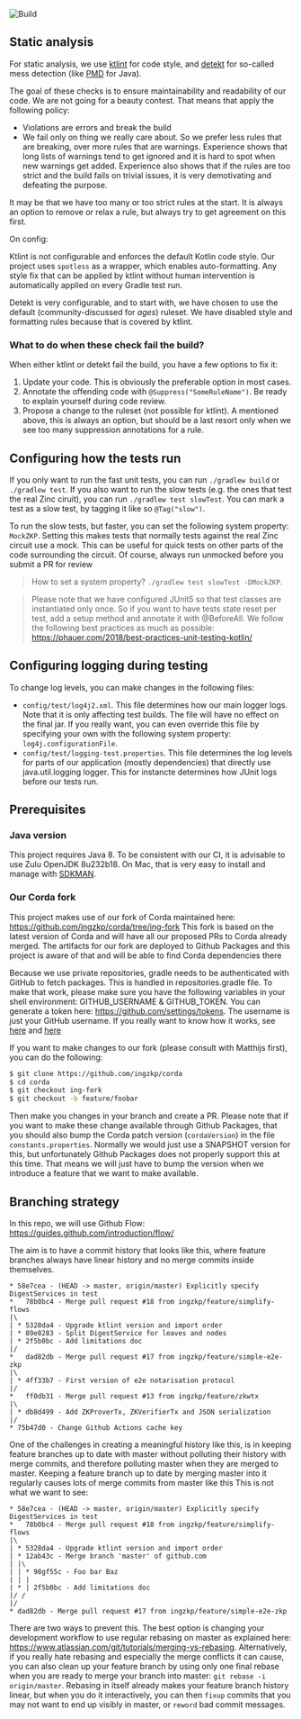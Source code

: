 ![Build](https://github.com/ingzkp/zk-notary/workflows/Fast%20and%20slow%20tests%20for%20PRs%20and%20merges%20to%20master/badge.svg?branch=master)

## Static analysis

For static analysis, we use [ktlint](https://ktlint.github.io/) for code style, and [detekt](https://detekt.github.io/detekt/) for so-called mess detection (like [PMD](https://pmd.github.io/) for Java).

The goal of these checks is to ensure maintainability and readability of our code. We are not going for a beauty contest. That means that apply the following policy:

* Violations are errors and break the build
* We fail only on thing we really care about. So we prefer less rules that are breaking, over more rules that are warnings. Experience shows that long lists of warnings tend to get ignored and it is hard to spot when new warnings get added. Experience also shows that if the rules are too strict and the build fails on trivial issues, it is very demotivating and defeating the purpose.

It may be that we have too many or too strict rules at the start. It is always an option to remove or relax a rule, but always try to get agreement on this first.

On config:

Ktlint is not configurable and enforces the default Kotlin code style. Our project uses `spotless` as a wrapper, which enables auto-formatting. Any style fix that can be applied by ktlint without human intervention is automatically applied on every Gradle test run.

Detekt is very configurable, and to start with, we have chosen to use the default (community-discussed for *ages*) ruleset. We have disabled style and formatting rules because that is covered by ktlint.

### What to do when these check fail the build?

When either ktlint or detekt fail the build, you have a few options to fix it:

1. Update your code. This is obviously the preferable option in most cases.
2. Annotate the offending code with `@Suppress("SomeRuleName")`. Be ready to explain yourself during code review.
3. Propose a change to the ruleset (not possible for ktlint). A mentioned above, this is always an option, but should be a last resort only when we see too many suppression annotations for a rule.

## Configuring how the tests run

If you only want to run the fast unit tests, you can run `./gradlew build` or `./gradlew test`. If you also want to run the slow tests (e.g. the ones that test the real Zinc ciruit), you can run `./gradlew test slowTest`.
You can mark a test as a slow test, by tagging it like so `@Tag("slow")`.

To run the slow tests, but faster, you can set the following system property: `MockZKP`. Setting this makes tests that normally tests against the real Zinc circuit use a mock. This can be useful for quick tests on other parts of the code surrounding the circuit. Of course, always run unmocked before you submit a PR for review

> How to set a system property? `./gradlew test slowTest -DMockZKP`.

> Please note that we have configured JUnit5 so that test classes are instantiated only once. So if you want to have tests state reset per test, add a setup method and annotate it with @BeforeAll. We follow the following best practices as much as possible: https://phauer.com/2018/best-practices-unit-testing-kotlin/

## Configuring logging during testing

To change log levels, you can make changes in the following files:

* `config/test/log4j2.xml`. This file determines how our main logger logs. Note that it is only affecting test builds. The file will have no effect on the final jar. If you really want, you can even override this file by specifying your own with the following system property: `log4j.configurationFile`.
* `config/test/logging-test.properties`. This file determines the log levels for parts of our application (mostly dependencies) that directly use java.util.logging logger. This for instancte determines how JUnit logs before our tests run.

## Prerequisites

### Java version

This project requires Java 8. To be consistent with our CI, it is advisable to use Zulu OpenJDK 8u232b18.
On Mac, that is very easy to install and manage with [SDKMAN](https://sdkman.io/).

### Our Corda fork

This project makes use of our fork of Corda maintained here: https://github.com/ingzkp/corda/tree/ing-fork
This fork is based on the latest version of Corda and will have all our proposed PRs to Corda already merged.
The artifacts for our fork are deployed to Github Packages and this project is aware of that and will be able to find Corda dependencies there

Because we use private repositories, gradle needs to be authenticated with GitHub to fetch packages. 
This is handled in repositories.gradle file. To make that work, please make sure you have the following variables 
in your shell environment: GITHUB_USERNAME & GITHUB_TOKEN. You can generate a token here:  https://github.com/settings/tokens. The username is just your GitHub username. 
If you really want to know how it works, see [here](https://help.github.com/en/packages/publishing-and-managing-packages/about-github-packages#about-tokens) and [here](https://help.github.com/en/packages/using-github-packages-with-your-projects-ecosystem/configuring-gradle-for-use-with-github-packages)

If you want to make changes to our fork (please consult with Matthijs first), you can do the following:
```bash
$ git clone https://github.com/ingzkp/corda
$ cd corda
$ git checkout ing-fork
$ git checkout -b feature/foobar
```
Then make you changes in your branch and create a PR. Please note that if you want to make these change available through
Github Packages, that you should also bump the Corda patch version (`cordaVersion`) in the file `constants.properties`.
Normally we would just use a SNAPSHOT version for this, but unfortunately Github Packages does not properly support this at this time.
That means we will just have to bump the version when we introduce a feature that we want to make available.

## Branching strategy

In this repo, we will use Github Flow: https://guides.github.com/introduction/flow/

The aim is to have a commit history that looks like this, where feature branches always have linear history and no merge commits inside themselves.
```
* 58e7cea - (HEAD -> master, origin/master) Explicitly specify DigestServices in test
*   78b0bc4 - Merge pull request #18 from ingzkp/feature/simplify-flows
|\
| * 5328da4 - Upgrade ktlint version and import order
| * 89e8283 - Split DigestService for leaves and nodes 
| * 2f5b0bc - Add limitations doc
|/
*   dad82db - Merge pull request #17 from ingzkp/feature/simple-e2e-zkp
|\
| * 4ff33b7 - First version of e2e notarisation protocol
|/
*   ff0db31 - Merge pull request #13 from ingzkp/feature/zkwtx 
|\
| * db8d499 - Add ZKProverTx, ZKVerifierTx and JSON serialization 
|/
* 75b47d0 - Change Github Actions cache key 
```
One of the challenges in creating a meaningful history like this, is in keeping feature branches up to date with master without polluting their history with merge commits, and therefore polluting master when they are merged to master. Keeping a feature branch up to date by merging master into it regularly causes lots of merge commits from master like this This is not what we want to see:
```
* 58e7cea - (HEAD -> master, origin/master) Explicitly specify DigestServices in test
*   78b0bc4 - Merge pull request #18 from ingzkp/feature/simplify-flows
|\
| * 5328da4 - Upgrade ktlint version and import order
| * 12ab43c - Merge branch 'master' of github.com
| |\
| | * 98gf55c - Foo bar Baz
| | |
| * | 2f5b0bc - Add limitations doc
|/ /
|/   
* dad82db - Merge pull request #17 from ingzkp/feature/simple-e2e-zkp
```
There are two ways to prevent this. The best option is changing your development workflow to use regular rebasing on master as explained here: https://www.atlassian.com/git/tutorials/merging-vs-rebasing. Alternatively, if you really hate rebasing and especially the merge conflicts it can cause, you can also clean up your feature branch by using only one final rebase when you are ready to merge your branch into master: `git rebase -i origin/master`. Rebasing in itself already makes your feature branch history linear, but when you do it interactively, you can then `fixup` commits that you may not want to end up visibly in master, or `reword` bad commit messages.